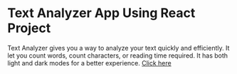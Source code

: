 # Text Analyzer App Using React Project
Text Analyzer gives you a way to analyze your text quickly and efficiently. It let you count words, count characters, or reading time required. It has both light and dark modes for a better experience.
 <a href="https://virendertextanalyzer.netlify.app/" target="_blank">Click here</a>

